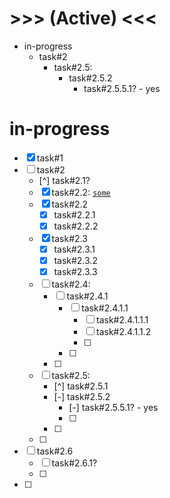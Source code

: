 # >>> (Active) <<<
- in-progress
    - task#2
        - task#2.5:
            - task#2.5.2
                - task#2.5.5.1? - yes

# in-progress
- [x] task#1
- [ ] task#2
    - [^] task#2.1?
    - [x] task#2.2: [`some`](./test_input.files/cmd.log)
    - [x] task#2.2
        - [x] task#2.2.1
        - [x] task#2.2.2
    - [x] task#2.3
        - [x] task#2.3.1
        - [x] task#2.3.2
        - [x] task#2.3.3
    - [ ] task#2.4:
        - [ ] task#2.4.1
            - [ ] task#2.4.1.1
                - [ ] task#2.4.1.1.1
                - [ ] task#2.4.1.1.2
                - [ ] 
            - [ ] 
        - [ ] 
    - [ ] task#2.5:
        - [^] task#2.5.1
        - [-] task#2.5.2
            - [-] task#2.5.5.1? - yes
            - [ ] 
        - [ ] 
    - [ ] 
- [ ] task#2.6
    - [ ] task#2.6.1?
    - [ ] 
- [ ] 
